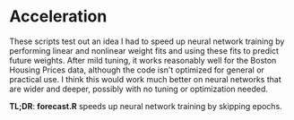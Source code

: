 # Acceleration

These scripts test out an idea I had to speed up neural network training by performing linear and nonlinear weight fits and using these fits to predict future weights.
After mild tuning, it works reasonably well for the Boston Housing Prices data, although the code isn't optimized for general or practical use.
I think this would work much better on neural networks that are wider and deeper, possibly with no tuning or optimization needed.  

**TL;DR**: **forecast.R** speeds up neural network training by skipping epochs.
